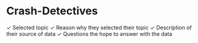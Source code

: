 # Crash-Detectives

✓ Selected topic 
✓ Reason why they selected their topic 
✓ Description of their source of data 
✓ Questions the hope to answer with the data
